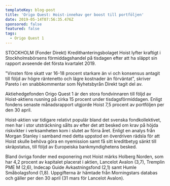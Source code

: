 ```yaml
---
templateKey: blog-post
title: 'Origo Quest: Hoist-innehav ger boost till portföljen'
date: 2019-05-14T07:56:35.476Z
sponsored: false
featured: false
tags:
  - Origo Quest 1
---
```

STOCKHOLM (Fonder Direkt) Kredithanteringsbolaget Hoist lyfter kraftigt i Stockholmsbörsens förmiddagshandel på tisdagen efter att ha släppt sin rapport avseende det första kvartalet 2019.



"Vinsten före skatt var 16-18 procent starkare än vi och konsensus antagit till följd av högre räntenetto och lägre kostnader än förväntat", skriver Pareto i en snabbkommentar som Nyhetsbyrån Direkt tagit del av.



Aktiehedgefonden Origo Quest 1 är den stora fondvinnaren till följd av Hoist-aktiens rusning på cirka 15 procent under tisdagsförmiddagen. Enligt fondens senaste månadsrapport utgjorde Hoist 7,5 procent av portföljen per den 30 april.



Hoist-aktien var tidigare relativt populär bland det svenska fondkollektivet, men har i stor utsträckning sålts av efter det att besked om krav på höjda riskvikter i verksamheten kom i slutet av förra året. Enligt en analys från Morgan Stanley i samband med detta uppstod en överdriven rädsla för att Hoist skulle behöva göra en nyemission samt få sitt kreditbetyg sänkt till skräpstatus, till följd av Europeiska bankmyndighetens besked.



Bland övriga fonder med exponering mot Hoist märks Holberg Norden, som har 4,2 procent av kapitalet placerat i aktien, Lancelot Avalon (3,7), Tremplin PME M (2,6), Indecap Guide Avkastningsfond (2,1) samt Humle Småbolagsfond (1,8). Uppgifterna är hämtade från Morningstars databas och gäller per den 30 april (31 mars för Lancelot Avalon).
